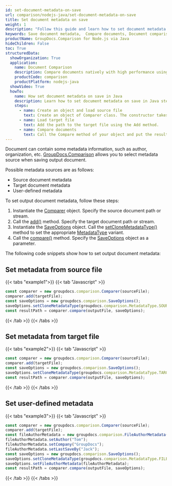 ```yaml
---
id: set-document-metadata-on-save
url: comparison/nodejs-java/set-document-metadata-on-save
title: Set document metadata on save
weight: 1
description: "Follow this guide and learn how to set document metadata when saving output document after files comparison within your Java applications."
keywords: Save document metadata,  Compare documents, Document comparison, File diff
productName: GroupDocs.Comparison for Node.js via Java
hideChildren: False
toc: True
structuredData:
  showOrganization: True
  application:
    name: Document Comparison
    description: Compare documents natively with high performance using JavaScript language and GroupDocs.Comparison for Node.js via Java
    productCode: comparison
    productPlatform: nodejs-java
  showVideo: True
  howTo:
    name: How set document metadata on save in Java
    description: Learn how to set document metadata on save in Java step by step
    steps:
      - name: Create an object and load source file
        text: Create an object of Comparer class. The constructor takes the source file path parameter. You may specify absolute or relative file path as per your requirements.
      - name: Load target file
        text: Add the path to the target file using the Add method.
      - name: Compare documents
        text: Call the Compare method of your object and put the resulting file path parameter and the SaveOtions object with the required metadata parameter initialised by MetadataType enum.
---
```


Document can contain some metadata information, such as author, organization, etc. [GroupDocs.Comparison](https://products.groupdocs.com/comparison/nodejs-java) allows you to select metadata source when saving output document.  

Possible metadata sources are as follows:

- Source document metadata
- Target document metadata
- User-defined metadata

To set output document metadata, follow these steps:

1.  Instantiate the [Comparer](https://reference.groupdocs.com/comparison/nodejs-java/com.groupdocs.comparison/comparer) object. Specify the source document path or stream.
2.  Call the [add()](https://reference.groupdocs.com/comparison/nodejs-java/com.groupdocs.comparison/comparer/#add-java.lang.String-) method. Specify the target document path or stream.
3.  Instantiate the [SaveOptions](https://reference.groupdocs.com/comparison/nodejs-java/com.groupdocs.comparison.options.save/SaveOptions) object. Call the [setCloneMetadataType()](https://reference.groupdocs.com/comparison/nodejs-java/com.groupdocs.comparison.options.save/saveoptions/#setCloneMetadataType-com.groupdocs.comparison.options.enums.MetadataType-) method to set the appropriate [MetadataType](https://reference.groupdocs.com/comparison/nodejs-java/com.groupdocs.comparison.options.enums/metadatatype/) variant.
4.  Call the [compare()](https://reference.groupdocs.com/comparison/nodejs-java/com.groupdocs.comparison/comparer/#compare-java.lang.String-) method. Specify the [SaveOptions](https://reference.groupdocs.com/comparison/nodejs-java/com.groupdocs.comparison.options.save/saveoptions/) object as a parameter.

The following code snippets show how to set output document metadata:

## Set metadata from source file

{{< tabs "example1">}}
{{< tab "Javascript" >}}
```javascript
const comparer = new groupdocs.comparison.Comparer(sourceFile);
comparer.add(targetFile);
const saveOptions = new groupdocs.comparison.SaveOptions();
saveOptions.setCloneMetadataType(groupdocs.comparison.MetadataType.SOURCE);
const resultPath = comparer.compare(outputFile, saveOptions);
```
{{< /tab >}}
{{< /tabs >}}

## Set metadata from target file

{{< tabs "example2">}}
{{< tab "Javascript" >}}
```javascript
const comparer = new groupdocs.comparison.Comparer(sourceFile);
comparer.add(targetFile);
const saveOptions = new groupdocs.comparison.SaveOptions();
saveOptions.setCloneMetadataType(groupdocs.comparison.MetadataType.TARGET);
const resultPath = comparer.compare(outputFile, saveOptions);
```
{{< /tab >}}
{{< /tabs >}}

## Set user-defined metadata 

{{< tabs "example3">}}
{{< tab "Javascript" >}}
```javascript
const comparer = new groupdocs.comparison.Comparer(sourceFile);
comparer.add(targetFile);
const fileAuthorMetadata = new groupdocs.comparison.FileAuthorMetadata();
fileAuthorMetadata.setAuthor("Tom");
fileAuthorMetadata.setCompany("GroupDocs");
fileAuthorMetadata.setLastSaveBy("Jack");
const saveOptions = new groupdocs.comparison.SaveOptions();
saveOptions.setCloneMetadataType(groupdocs.comparison.MetadataType.FILEAUTHOR);
saveOptions.setFileAuthorMetadata(fileAuthorMetadata);
const resultPath = comparer.compare(outputFile, saveOptions);
```
{{< /tab >}}
{{< /tabs >}}

